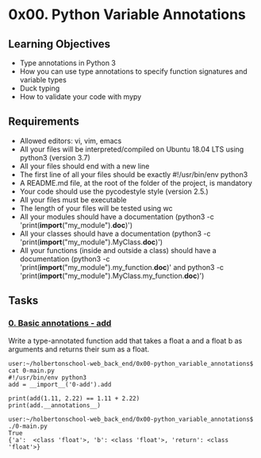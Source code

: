 # 0x00. Python Variable Annotations

## Learning Objectives
  -  Type annotations in Python 3
  -  How you can use type annotations to specify function signatures and variable types
  -  Duck typing
  -  How to validate your code with mypy

## Requirements
 -   Allowed editors: vi, vim, emacs
 -   All your files will be interpreted/compiled on Ubuntu 18.04 LTS using python3 (version 3.7)
 -   All your files should end with a new line
 -   The first line of all your files should be exactly #!/usr/bin/env python3
 -   A README.md file, at the root of the folder of the project, is mandatory
 -   Your code should use the pycodestyle style (version 2.5.)
 -   All your files must be executable
 -   The length of your files will be tested using wc
 -   All your modules should have a documentation (python3 -c 'print(__import__("my_module").__doc__)')
 -   All your classes should have a documentation (python3 -c 'print(__import__("my_module").MyClass.__doc__)')
 -   All your functions (inside and outside a class) should have a documentation (python3 -c 'print(__import__("my_module").my_function.__doc__)' and python3 -c 'print(__import__("my_module").MyClass.my_function.__doc__)')

## Tasks

### [0. Basic annotations - add](./0-add.py)
Write a type-annotated function add that takes a float a and a float b as arguments and returns their sum as a float.
```
user:~/holbertonschool-web_back_end/0x00-python_variable_annotations$ cat 0-main.py
#!/usr/bin/env python3
add = __import__('0-add').add

print(add(1.11, 2.22) == 1.11 + 2.22)
print(add.__annotations__)

user:~/holbertonschool-web_back_end/0x00-python_variable_annotations$ ./0-main.py
True
{'a':  <class 'float'>, 'b': <class 'float'>, 'return': <class 'float'>}
```


